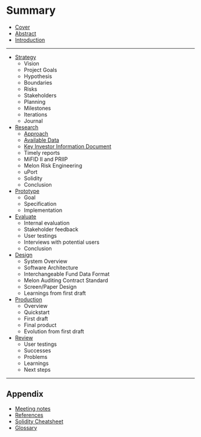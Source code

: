 # Summary

* [Cover](README.md)
* [Abstract](00-intro/Abstract.md)
* [Introduction](00-intro/README.md)

---

* [Strategy](01-strategy/README.md)
  * Vision
  * Project Goals
  * Hypothesis
  * Boundaries
  * Risks
  * Stakeholders
  * Planning
  * Milestones
  * Iterations
  * Journal
* [Research](02-research/README.md)
  * [Approach](02-research/README.md)
  * [Available Data](02-research/01-available-data.md)
  * [Key Investor Information Document](02-research/02-sfama-kiid.md)
  * Timely reports
  * MiFID II and PRIIP
  * Melon Risk Engineering
  * uPort
  * Solidity
  * Conclusion
* [Prototype](03-prototype/README.md)
  * Goal
  * Specification
  * Implementation
* [Evaluate](04-evaluate/README.md)
  * Internal evaluation
  * Stakeholder feedback
  * User testings
  * Interviews with potential users
  * Conclusion
* [Design](05-design/README.md)
  * System Overview
  * Software Architecture
  * Interchangeable Fund Data Format
  * Melon Auditing Contract Standard
  * Screen/Paper Design
  * Learnings from first draft
* [Production](06-production/README.md)
  * Overview
  * Quickstart
  * First draft
  * Final product
  * Evolution from first draft
* [Review](07-review/Review.md)
  * User testings
  * Successes
  * Problems
  * Learnings
  * Next steps

---

## Appendix

* [Meeting notes](08-appendix/README.md)
* [References](08-appendix/References.md)
* [Solidity Cheatsheet](08-appendix/Solidity.md)
* [Glossary](GLOSSARY.md)
